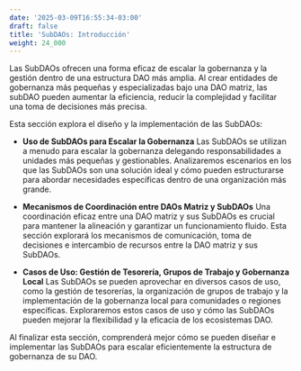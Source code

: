 ```yaml
---
date: '2025-03-09T16:55:34-03:00'
draft: false
title: 'SubDAOs: Introducción'
weight: 24_000
---
```


Las SubDAOs ofrecen una forma eficaz de escalar la gobernanza y la gestión dentro de una estructura DAO más amplia. Al crear entidades de gobernanza más pequeñas y especializadas bajo una DAO matriz, las subDAO pueden aumentar la eficiencia, reducir la complejidad y facilitar una toma de decisiones más precisa.

Esta sección explora el diseño y la implementación de las SubDAOs:

- **Uso de SubDAOs para Escalar la Gobernanza**
Las SubDAOs se utilizan a menudo para escalar la gobernanza delegando responsabilidades a unidades más pequeñas y gestionables. Analizaremos escenarios en los que las SubDAOs son una solución ideal y cómo pueden estructurarse para abordar necesidades específicas dentro de una organización más grande.

- **Mecanismos de Coordinación entre DAOs Matriz y SubDAOs**
Una coordinación eficaz entre una DAO matriz y sus SubDAOs es crucial para mantener la alineación y garantizar un funcionamiento fluido. Esta sección explorará los mecanismos de comunicación, toma de decisiones e intercambio de recursos entre la DAO matriz y sus SubDAOs.

- **Casos de Uso: Gestión de Tesorería, Grupos de Trabajo y Gobernanza Local**
Las SubDAOs se pueden aprovechar en diversos casos de uso, como la gestión de tesorerías, la organización de grupos de trabajo y la implementación de la gobernanza local para comunidades o regiones específicas. Exploraremos estos casos de uso y cómo las SubDAOs pueden mejorar la flexibilidad y la eficacia de los ecosistemas DAO.

Al finalizar esta sección, comprenderá mejor cómo se pueden diseñar e implementar las SubDAOs para escalar eficientemente la estructura de gobernanza de su DAO.
